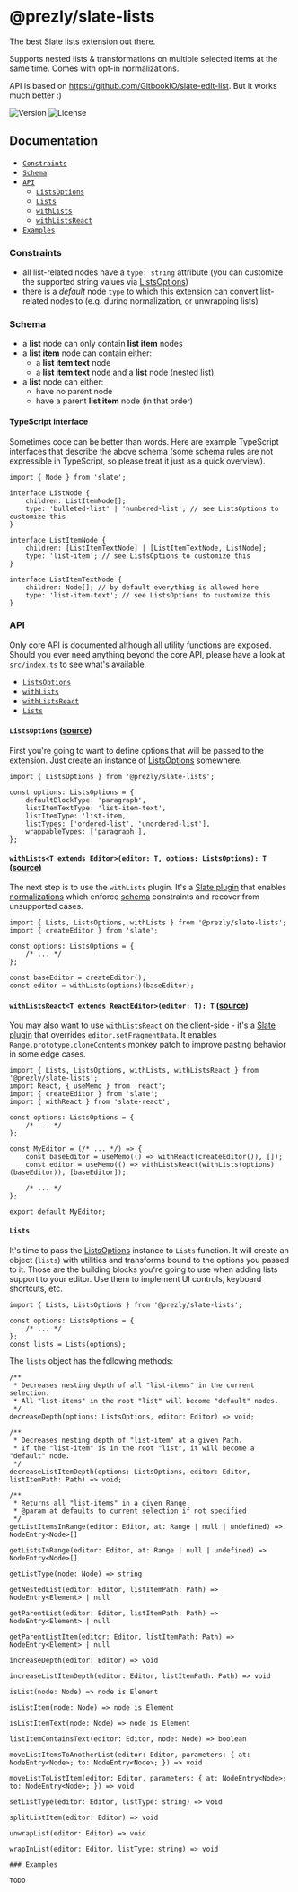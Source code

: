 # @prezly/slate-lists

The best Slate lists extension out there.

Supports nested lists & transformations on multiple selected items at the same time. Comes with opt-in normalizations.

API is based on https://github.com/GitbookIO/slate-edit-list. But it works much better :)

![Version](https://img.shields.io/npm/v/@prezly/slate-lists)
![License](https://img.shields.io/npm/l/@prezly/slate-lists)

## Documentation

-   [`Constraints`](#Constraints)
-   [`Schema`](#Schema)
-   [`API`](#API)
    -   [`ListsOptions`](#ListsOptions)
    -   [`Lists`](#Lists)
    -   [`withLists`](#withLists)
    -   [`withListsReact`](#withListsReact)
-   [`Examples`](#Examples)

### Constraints

-   all list-related nodes have a `type: string` attribute (you can customize the supported string values via [ListsOptions](src/types.ts))
-   there is a _default_ node `type` to which this extension can convert list-related nodes to (e.g. during normalization, or unwrapping lists)

### Schema

-   a **list** node can only contain **list item** nodes
-   a **list item** node can contain either:
    -   a **list item text** node
    -   a **list item text** node and a **list** node (nested list)
-   a **list** node can either:
    -   have no parent node
    -   have a parent **list item** node (in that order)

#### TypeScript interface

Sometimes code can be better than words. Here are example TypeScript interfaces that describe the above schema (some schema rules are not expressible in TypeScript, so please treat it just as a quick overview).

```tsx
import { Node } from 'slate';

interface ListNode {
    children: ListItemNode[];
    type: 'bulleted-list' | 'numbered-list'; // see ListsOptions to customize this
}

interface ListItemNode {
    children: [ListItemTextNode] | [ListItemTextNode, ListNode];
    type: 'list-item'; // see ListsOptions to customize this
}

interface ListItemTextNode {
    children: Node[]; // by default everything is allowed here
    type: 'list-item-text'; // see ListsOptions to customize this
}
```

### API

Only core API is documented although all utility functions are exposed. Should you ever need anything beyond the core API, please have a look at [`src/index.ts`](src/index.ts) to see what's available.

-   [`ListsOptions`](#ListsOptions)
-   [`withLists`](#withLists)
-   [`withListsReact`](#withListsReact)
-   [`Lists`](#Lists)

#### `ListsOptions` ([source](src/types.ts))

First you're going to want to define options that will be passed to the extension. Just create an instance of [ListsOptions](src/types.ts) somewhere.

```tsx
import { ListsOptions } from '@prezly/slate-lists';

const options: ListsOptions = {
    defaultBlockType: 'paragraph',
    listItemTextType: 'list-item-text',
    listItemType: 'list-item,
    listTypes: ['ordered-list', 'unordered-list'],
    wrappableTypes: ['paragraph'],
};
```

#### `withLists<T extends Editor>(editor: T, options: ListsOptions): T` ([source](src/lib/withLists.ts))

The next step is to use the `withLists` plugin. It's a [Slate plugin](https://docs.slatejs.org/concepts/07-plugins) that enables [normalizations](https://docs.slatejs.org/concepts/10-normalizing) which enforce [schema](#Schema) constraints and recover from unsupported cases.

```tsx
import { Lists, ListsOptions, withLists } from '@prezly/slate-lists';
import { createEditor } from 'slate';

const options: ListsOptions = {
    /* ... */
};

const baseEditor = createEditor();
const editor = withLists(options)(baseEditor);
```

#### `withListsReact<T extends ReactEditor>(editor: T): T` ([source](src/lib/withListsReact.ts))

You may also want to use `withListsReact` on the client-side - it's a [Slate plugin](https://docs.slatejs.org/concepts/07-plugins) that overrides `editor.setFragmentData`. It enables `Range.prototype.cloneContents` monkey patch to improve pasting behavior in some edge cases.

```tsx
import { Lists, ListsOptions, withLists, withListsReact } from '@prezly/slate-lists';
import React, { useMemo } from 'react';
import { createEditor } from 'slate';
import { withReact } from 'slate-react';

const options: ListsOptions = {
    /* ... */
};

const MyEditor = (/* ... */) => {
    const baseEditor = useMemo(() => withReact(createEditor()), []);
    const editor = useMemo(() => withListsReact(withLists(options)(baseEditor)), [baseEditor]);

    /* ... */
};

export default MyEditor;
```

#### `Lists`

It's time to pass the [ListsOptions](src/types.ts) instance to `Lists` function. It will create an object (`lists`) with utilities and transforms bound to the options you passed to it. Those are the building blocks you're going to use when adding lists support to your editor. Use them to implement UI controls, keyboard shortcuts, etc.

```tsx
import { Lists, ListsOptions } from '@prezly/slate-lists';

const options: ListsOptions = {
    /* ... */
};
const lists = Lists(options);
```

The `lists` object has the following methods:

```tsx
/**
 * Decreases nesting depth of all "list-items" in the current selection.
 * All "list-items" in the root "list" will become "default" nodes.
 */
decreaseDepth(options: ListsOptions, editor: Editor) => void;

/**
 * Decreases nesting depth of "list-item" at a given Path.
 * If the "list-item" is in the root "list", it will become a "default" node.
 */
decreaseListItemDepth(options: ListsOptions, editor: Editor, listItemPath: Path) => void;

/**
 * Returns all "list-items" in a given Range.
 * @param at defaults to current selection if not specified
 */
getListItemsInRange(editor: Editor, at: Range | null | undefined) => NodeEntry<Node>[]

getListsInRange(editor: Editor, at: Range | null | undefined) => NodeEntry<Node>[]

getListType(node: Node) => string

getNestedList(editor: Editor, listItemPath: Path) => NodeEntry<Element> | null

getParentList(editor: Editor, listItemPath: Path) => NodeEntry<Element> | null

getParentListItem(editor: Editor, listItemPath: Path) => NodeEntry<Element> | null

increaseDepth(editor: Editor) => void

increaseListItemDepth(editor: Editor, listItemPath: Path) => void

isList(node: Node) => node is Element

isListItem(node: Node) => node is Element

isListItemText(node: Node) => node is Element

listItemContainsText(editor: Editor, node: Node) => boolean

moveListItemsToAnotherList(editor: Editor, parameters: { at: NodeEntry<Node>; to: NodeEntry<Node>; }) => void

moveListToListItem(editor: Editor, parameters: { at: NodeEntry<Node>; to: NodeEntry<Node>; }) => void

setListType(editor: Editor, listType: string) => void

splitListItem(editor: Editor) => void

unwrapList(editor: Editor) => void

wrapInList(editor: Editor, listType: string) => void

### Examples

TODO
```
